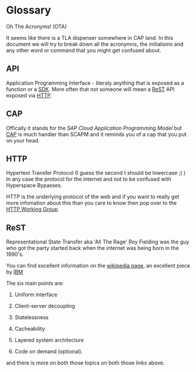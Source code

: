 # Glossary

Oh The Acronyms! (OTA)

It seems like there is a TLA dispenser somewhere in CAP land. In this document we will try to break down all the acronymns, the initialisms and any other word or command that you might get confused about. 

## API
Application Programming Interface - literaly anything that is exposed as a function or a [SDK](#sdk). More often that not someone will mean a [ReST](#ReST) API exposed via [HTTP](#HTTP). 

## CAP 
Offically it stands for the *SAP Cloud Application Programming Model* but [CAP](https://cap.cloud.sap/docs/) is much handier than SCAPM and it reminds you of a cap that you put on your head. 

## HTTP
Hypertext Transfer Protocol (I guess the second t should be lowercase ;) ) In any case the protocol for the internet and not to be confused with Hyperspace Bypasses.  

HTTP is the underlying protocol of the web and if you want to really get more infomation about this than you care to know then pop over to the [HTTP Working Group](https://httpwg.org/specs/)

## ReST
Representational State Transfer aka 'All The Rage'
Roy Fielding was the guy who got the party started back when the internet was being born in the 1990's.

You can find excellent information on the [wikipedia page](https://en.wikipedia.org/wiki/REST), an excellent piece by [IBM](https://www.ibm.com/topics/rest-apis)

The six main points are:
1. Uniform interface

2. Client-server decoupling

3. Statelessness

4. Cacheability

5. Layered system architecture

6. Code on demand (optional).

and there is more on both those topics on both those links above. 



